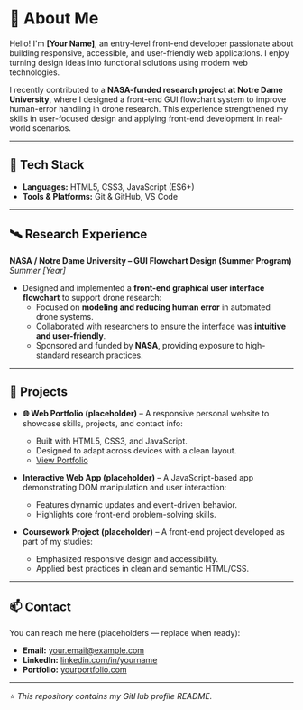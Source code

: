 # 🌟 About Me
Hello! I'm **[Your Name]**, an entry-level front-end developer passionate about building responsive, accessible, and user-friendly web applications. I enjoy turning design ideas into functional solutions using modern web technologies.  

I recently contributed to a **NASA-funded research project at Notre Dame University**, where I designed a front-end GUI flowchart system to improve human-error handling in drone research. This experience strengthened my skills in user-focused design and applying front-end development in real-world scenarios.  

---

## 🚀 Tech Stack
- **Languages:** HTML5, CSS3, JavaScript (ES6+)  
- **Tools & Platforms:** Git & GitHub, VS Code  

---

## 🛰 Research Experience
**NASA / Notre Dame University – GUI Flowchart Design (Summer Program)**  
*Summer [Year]*  

- Designed and implemented a **front-end graphical user interface flowchart** to support drone research:  
  - Focused on **modeling and reducing human error** in automated drone systems.  
  - Collaborated with researchers to ensure the interface was **intuitive and user-friendly**.  
  - Sponsored and funded by **NASA**, providing exposure to high-standard research practices.  

---

## 💼 Projects
- **🌐 Web Portfolio (placeholder)** – A responsive personal website to showcase skills, projects, and contact info:  
  - Built with HTML5, CSS3, and JavaScript.  
  - Designed to adapt across devices with a clean layout.  
  - [View Portfolio](https://yourportfolio.com)  

- **Interactive Web App (placeholder)** – A JavaScript-based app demonstrating DOM manipulation and user interaction:  
  - Features dynamic updates and event-driven behavior.  
  - Highlights core front-end problem-solving skills.  

- **Coursework Project (placeholder)** – A front-end project developed as part of my studies:  
  - Emphasized responsive design and accessibility.  
  - Applied best practices in clean and semantic HTML/CSS.  

---

## 📫 Contact
You can reach me here (placeholders — replace when ready):  
- **Email:** your.email@example.com  
- **LinkedIn:** [linkedin.com/in/yourname](https://linkedin.com/in/yourname)  
- **Portfolio:** [yourportfolio.com](https://yourportfolio.com)  

---

⭐️ *This repository contains my GitHub profile README.*
